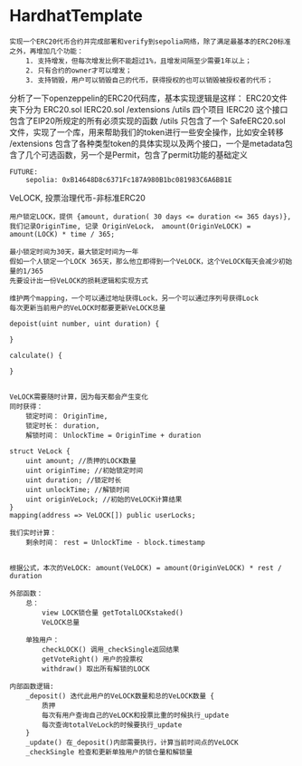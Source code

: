 # HardhatTemplate
    实现一个ERC20代币合约并完成部署和verify到sepolia网络，除了满足最基本的ERC20标准之外，再增加几个功能：
        1. 支持增发，但每次增发比例不能超过1%，且增发间隔至少需要1年以上；
        2. 只有合约的owner才可以增发；
        3. 支持销毁，用户可以销毁自己的代币，获得授权的也可以销毁被授权者的代币；

分析了一下openzeppelin的ERC20代码库，基本实现逻辑是这样：
    ERC20文件夹下分为
        ERC20.sol 
        IERC20.sol 
        /extensions 
        /utils 
    四个项目
        IERC20 这个接口包含了EIP20所规定的所有必须实现的函数
        /utils 只包含了一个 SafeERC20.sol 文件，实现了一个库，用来帮助我们的token进行一些安全操作，比如安全转移
        /extensions 包含了各种类型token的具体实现以及两个接口，一个是metadata包含了几个可选函数，另一个是Permit，包含了permit功能的基础定义

    FUTURE:
        sepolia: 0xB14648D8c6371Fc187A980B1bc081983C6A6BB1E


VeLOCK, 投票治理代币-非标准ERC20

    用户锁定LOCK，提供 {amount, duration( 30 days <= duration <= 365 days)}, 我们记录OriginTime, 记录 OriginVeLock， amount(OriginVeLOCK) = amount(LOCK) * time / 365;

    最小锁定时间为30天，最大锁定时间为一年
    假如一个人锁定一个LOCK 365天，那么他立即得到一个VeLOCK，这个VeLOCK每天会减少初始量的1/365
    先要设计出一份VeLOCK的损耗逻辑和实现方式

    维护两个mapping，一个可以通过地址获得Lock，另一个可以通过序列号获得Lock
    每次更新当前用户的VeLOCK时都要更新VeLOCK总量

    depoist(uint number, uint duration) {

    }

    calculate() {

    }


    VeLOCK需要随时计算，因为每天都会产生变化
    同时获得：
        锁定时间： OriginTime,
        锁定时长： duration,
        解锁时间： UnlockTime = OriginTime + duration

    struct VeLock {
        uint amount; //质押的LOCK数量
        uint originTime; //初始锁定时间
        uint duration; //锁定时长
        uint unlockTime; //解锁时间
        uint originVeLock; //初始的VeLOCK计算结果
    }
    mapping(address => VeLOCK[]) public userLocks;

    我们实时计算：
        剩余时间： rest = UnlockTime - block.timestamp


    根据公式，本次的VeLOCK: amount(VeLOCK) = amount(OriginVeLOCK) * rest / duration

    外部函数：
        总： 
            view LOCK锁仓量 getTotalLOCKstaked()
            VeLOCK总量

        单独用户：
            checkLOCK() 调用_checkSingle返回结果  
            getVoteRight() 用户的投票权       
            withdraw() 取出所有解锁的LOCK

    内部函数逻辑:
        _deposit() 迭代此用户的VeLOCK数量和总的VeLOCK数量 {
            质押
            每次有用户查询自己的VeLOCK和投票比重的时候执行_update
            每次查询totalVeLock的时候要执行_update
        }
        _update() 在_deposit()内部需要执行，计算当前时间点的VeLOCK
        _checkSingle 检查和更新单独用户的锁仓量和解锁量


